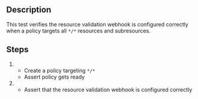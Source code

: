 ## Description

This test verifies the resource validation webhook is configured correctly when a policy targets all `*/*` resources and subresources.

## Steps

1.  - Create a policy targeting `*/*`
    - Assert policy gets ready
1.  - Assert that the resource validation webhook is configured correctly
